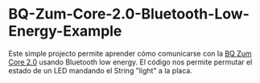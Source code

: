 # BQ-Zum-Core-2.0-Bluetooth-Low-Energy-Example

Este simple projecto permite aprender cómo comunicarse con la [BQ Zum Core 2.0](https://www.bq.com/en/zum-core-2-0) usando Bluetooth low energy. El código nos permite permutar el estado de un LED mandando el String "light" a la placa.

